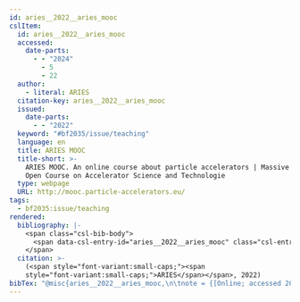```yaml
---
id: aries__2022__aries_mooc
cslItem:
  id: aries__2022__aries_mooc
  accessed:
    date-parts:
      - - "2024"
        - 5
        - 22
  author:
    - literal: ARIES
  citation-key: aries__2022__aries_mooc
  issued:
    date-parts:
      - - "2022"
  keyword: "#bf2035/issue/teaching"
  language: en
  title: ARIES MOOC
  title-short: >-
    ARIES MOOC. An online course about particle accelerators | Massive Online
    Open Course on Accelerator Science and Technologie
  type: webpage
  URL: http://mooc.particle-accelerators.eu/
tags:
  - bf2035:issue/teaching
rendered:
  bibliography: |-
    <span class="csl-bib-body">
      <span data-csl-entry-id="aries__2022__aries_mooc" class="csl-entry"><span class='author-bib'>ARIES</span>. <span class='date-bib'>(2022)</span>. <span class='title'><b><i>ARIES MOOC</i></b></span>. <span class='URL'><a href='http://mooc.particle-accelerators.eu/'>LINK</a></span></span>
    </span>
  citation: >-
    (<span style="font-variant:small-caps;"><span
    style="font-variant:small-caps;">ARIES</span></span>, 2022)
bibTex: "@misc{aries__2022__aries_mooc,\n\tnote = {[Online; accessed 2024-05-22]},\n\tauthor = {{ARIES}},\n\tyear = {2022},\n\ttitle = {ARIES {MOOC}},\n\turl = {http://mooc.particle-accelerators.eu/},\n\thowpublished = {http://mooc.particle-accelerators.eu/},\n}\n\n"
---
```

